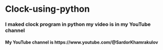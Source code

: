# Clock-using-python
<h3>I maked clock program in python my video is in my YouTube channel</h3>
<h4>My YouTube channel is https://www.youtube.com/@SardorKhamrakulov</h4>

